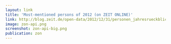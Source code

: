 ```yaml
---
layout: link
title: 'Most-mentioned persons of 2012 (on ZEIT ONLINE)'
link: http://blog.zeit.de/open-data/2012/12/31/personen_jahresrueckblick_2012/
image: zon-api.png
screenshot: zon-api-big.png
publication: zon
---
```

